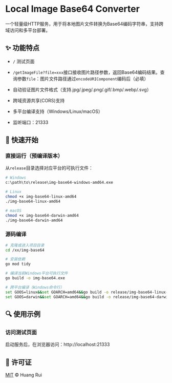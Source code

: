 # Local Image Base64 Converter

一个轻量级HTTP服务，用于将本地图片文件转换为Base64编码字符串，支持跨域访问和多平台部署。

## ✨ 功能特点
- `/` 测试页面
- `/getImageFile?file=xxx`接口接收图片路径参数，返回Base64编码结果。查询参数`file`：图片文件路径通过`encodeURIComponent`编码后（必填）

- 自动验证图片文件格式（支持.jpg/.jpeg/.png/.gif/.bmp/.webp/.svg）
- 跨域资源共享(CORS)支持
- 多平台编译支持（Windows/Linux/macOS）
- 监听端口：21333

## 🚀 快速开始

### 直接运行（预编译版本）
从`release`目录选择对应平台的可执行文件：
```bash
# Windows
c:\path\to\release\img-base64-windows-amd64.exe

# Linux
chmod +x img-base64-linux-amd64
./img-base64-linux-amd64

# macOS
chmod +x img-base64-darwin-amd64
./img-base64-darwin-amd64
```

### 源码编译
```bash
# 克隆或进入项目目录
cd /xx/img-base64

# 安装依赖
go mod tidy

# 编译当前Windows平台可执行文件
go build -o img-base64.exe

# 跨平台编译（Windows命令行）
set GOOS=linux&&set GOARCH=amd64&&go build -o release/img-base64-linux-amd64
set GOOS=darwin&&set GOARCH=amd64&&go build -o release/img-base64-darwin-amd64
```

## 🔍 使用示例

### 访问测试页面
启动服务后，在浏览器访问：http://localhost:21333


## 📄 许可证
[MIT](LICENSE) © Huang Rui